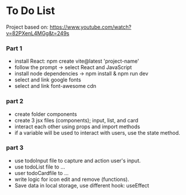 # To Do List
Project based on: https://www.youtube.com/watch?v=82PXenL4MGg&t=249s 

### Part 1
- install React: npm create vite@latest 'project-name'
- follow the prompt -> select React and JavaScript
- install node dependencies -> npm install & npm run dev
- select and link google fonts
- select and link font-awesome cdn

### part 2
- create folder components
- create 3 jsx files (components); input, list, and card
- interact each other using props and import methods
- if a variable will be used to interact with users, use the state method.

### part 3
- use todoInput file to capture and action user's input.
- use todoList file to ...
- user todoCardfile to ...
- write logic for icon edit and remove (functions).
- Save data in local storage, use different hook: useEffect